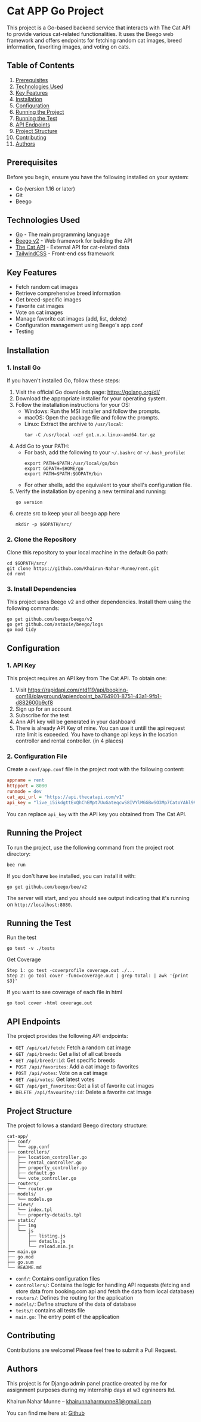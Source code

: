 # Cat APP Go Project

This project is a Go-based backend service that interacts with The Cat API to provide various cat-related functionalities. It uses the Beego web framework and offers endpoints for fetching random cat images, breed information, favoriting images, and voting on cats.

## Table of Contents

1. [Prerequisites](#prerequisites)
2. [Technologies Used](#technologies-used)
3. [Key Features](#key-features)
4. [Installation](#installation)
5. [Configuration](#configuration)
6. [Running the Project](#running-the-project)
6. [Running the Test](#running-the-test)
7. [API Endpoints](#api-endpoints)
8. [Project Structure](#project-structure)
9. [Contributing](#contributing)
10. [Authors](#authors)

## Prerequisites

Before you begin, ensure you have the following installed on your system:

- Go (version 1.16 or later)
- Git
- Beego

## Technologies Used

- [Go](https://golang.org/) - The main programming language
- [Beego v2](https://github.com/beego/beego) - Web framework for building the API
- [The Cat API](https://thecatapi.com/) - External API for cat-related data
- [TailwindCSS](https://tailwindcss.com/) - Front-end css framework


## Key Features

- Fetch random cat images
- Retrieve comprehensive breed information
- Get breed-specific images
- Favorite cat images
- Vote on cat images
- Manage favorite cat images (add, list, delete)
- Configuration management using Beego's app.conf
- Testing 

## Installation

### 1. Install Go

If you haven't installed Go, follow these steps:

1. Visit the official Go downloads page: https://golang.org/dl/
2. Download the appropriate installer for your operating system.
3. Follow the installation instructions for your OS:
   - Windows: Run the MSI installer and follow the prompts.
   - macOS: Open the package file and follow the prompts.
   - Linux: Extract the archive to `/usr/local`:
     ```
     tar -C /usr/local -xzf go1.x.x.linux-amd64.tar.gz
     ```
4. Add Go to your PATH:
   - For bash, add the following to your `~/.bashrc` or `~/.bash_profile`:
     ```
     export PATH=$PATH:/usr/local/go/bin
     export GOPATH=$HOME/go
     export PATH=$PATH:$GOPATH/bin
     ```
   - For other shells, add the equivalent to your shell's configuration file.
5. Verify the installation by opening a new terminal and running:
      ```
      go version
      ```
6. create src to keep your  all beego app here
      ```
      mkdir -p $GOPATH/src/
      ```

### 2. Clone the Repository

Clone this repository to your local machine in the default Go path:

```
cd $GOPATH/src/ 
git clone https://github.com/Khairun-Nahar-Munne/rent.git
cd rent
```

### 3. Install Dependencies

This project uses Beego v2 and other dependencies. Install them using the following commands:

```
go get github.com/beego/beego/v2
go get github.com/astaxie/beego/logs
go mod tidy
```


## Configuration

### 1. API Key

This project requires an API key from The Cat API. To obtain one:

1. Visit https://rapidapi.com/ntd119/api/booking-com18/playground/apiendpoint_ba764901-8751-43a1-9fb1-d882600b9cf8
2. Sign up for an account
3. Subscribe for the test
3. Ann API key will be generated in your dashboard
4. There is already API Key of mine. You can use it untill the api request rate limit is exceeded. You have to change api keys in the location controller and rental controller. (in 4 places)
### 2. Configuration File

Create a `conf/app.conf` file in the project root with the following content:

```ini
appname = rent
httpport = 8080
runmode = dev
cat_api_url = "https://api.thecatapi.com/v1"
api_key = "live_i5ikdgttExQhChEMpt7UuGateqcwS8IVYlMGGBwSO3Mp7CatoYAhl9VAUgZ76Pqa"
```

You can replace `api_key` with the API key you obtained from The Cat API.

## Running the Project

To run the project, use the following command from the project root directory:

```
bee run
```

If you don't have `bee` installed, you can install it with:

```
go get github.com/beego/bee/v2
```


The server will start, and you should see output indicating that it's running on `http://localhost:8080`.

## Running the Test

Run the test
```
go test -v ./tests 
```
Get Coverage
```
Step 1: go test -coverprofile coverage.out ./...
Step 2: go tool cover -func=coverage.out | grep total: | awk '{print $3}'
```
If you want to see coverage of each file in html
```
go tool cover -html coverage.out    
```

## API Endpoints

The project provides the following API endpoints:

- `GET /api/cat/fetch`: Fetch a random cat image
- `GET /api/breeds`: Get a list of all cat breeds
- `GET /api/breed/:id`: Get specific breeds
- `POST /api/favorites`: Add a cat image to favorites
- `POST /api/votes`: Vote on a cat image
- `GET /api/votes`: Get latest votes
- `GET /api/get_favorites`: Get a list of favorite cat images
- `DELETE /api/favourite/:id`: Delete a favorite cat image


## Project Structure

The project follows a standard Beego directory structure:

```
cat-app/
├── conf/
│   └── app.conf
├── controllers/
│   ├── location_controller.go
│   ├── rental_controller.go
│   ├── property_controller.go
│   ├── default.go
│   └── vote_controller.go
├── routers/
│   └── router.go
├── models/
│   └── models.go
├── views/
│   └── index.tpl
│   └── property-details.tpl
├── static/
│   ├── img
│   └── js
│       ├── listing.js
│       ├── details.js
│       └── reload.min.js
├── main.go
├── go.mod
├── go.sum
└── README.md
```

- `conf/`: Contains configuration files
- `controllers/`: Contains the logic for handling API requests (fetcing and store data from booking.com api and fetch the data from local database)
- `routers/`: Defines the routing for the application
- `models/`: Define structure of the data of database
- `tests/`: contains all tests file
- `main.go`: The entry point of the application

## Contributing

Contributions are welcome! Please feel free to submit a Pull Request.

## Authors
This project is for Django admin panel practice created by me for assignment purposes during my internship days at w3 egnineers ltd. 
 
Khairun Nahar Munne  – khairunnaharmunne81@gmail.com
 
 You can find me here at:
[Github](https://github.com/Khairun-Nahar-Munne) 